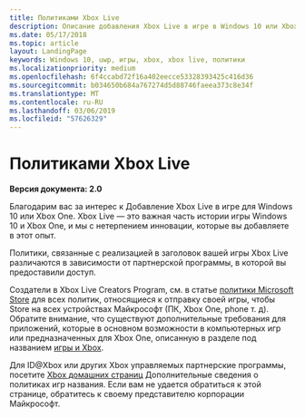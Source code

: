 ```yaml
---
title: Политиками Xbox Live
description: Описание добавления Xbox Live в игре в Windows 10 или Xbox One.
ms.date: 05/17/2018
ms.topic: article
layout: LandingPage
keywords: Windows 10, uwp, игры, xbox, xbox live, политики
ms.localizationpriority: medium
ms.openlocfilehash: 6f4ccabd72f16a402eecce53328393425c416d36
ms.sourcegitcommit: b034650b684a767274d5d88746faeea373c8e34f
ms.translationtype: MT
ms.contentlocale: ru-RU
ms.lasthandoff: 03/06/2019
ms.locfileid: "57626329"
---
```

# <a name="xbox-live-policies"></a>Политиками Xbox Live

**Версия документа: 2.0**

Благодарим вас за интерес к Добавление Xbox Live в игре для Windows 10 или Xbox One. Xbox Live — это важная часть истории игры Windows 10 и Xbox One, и мы с нетерпением инновации, которые вы добавляете в этот опыт.

Политики, связанные с реализацией в заголовок вашей игры Xbox Live различаются в зависимости от партнерской программы, в которой вы предоставили доступ.

Создатели в Xbox Live Creators Program, см. в статье [политики Microsoft Store](https://docs.microsoft.com/en-us/legal/windows/agreements/store-policies) для всех политик, относящиеся к отправку своей игры, чтобы Store на всех устройствах Майкрософт (ПК, Xbox One, phone т. д). Обратите внимание, что существуют дополнительные требования для приложений, которые в основном возможности в компьютерных игр или предназначенных для Xbox One, описанную в разделе под названием [игры и Xbox](https://docs.microsoft.com/en-us/legal/windows/agreements/store-policies#1013-gaming-and-xbox).

Для ID@Xbox или других Xbox управляемых партнерские программы, посетите [Xbox домашних страниц](https://developer.microsoft.com/en-us/games/xbox/partner) Дополнительные сведения о политиках игр названия. Если вам не удается обратиться к этой странице, обратитесь к своему представителю корпорации Майкрософт.
